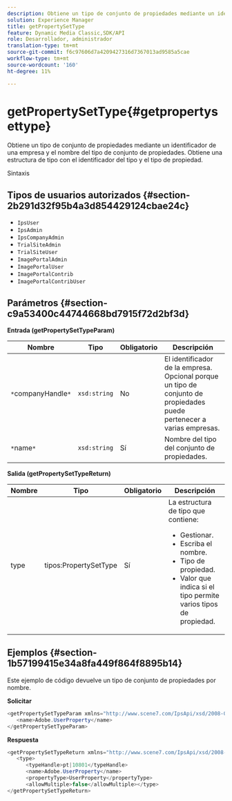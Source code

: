 ```yaml
---
description: Obtiene un tipo de conjunto de propiedades mediante un identificador de una empresa y el nombre del tipo de conjunto de propiedades. Obtiene una estructura de tipo con el identificador del tipo y el tipo de propiedad.
solution: Experience Manager
title: getPropertySetType
feature: Dynamic Media Classic,SDK/API
role: Desarrollador, administrador
translation-type: tm+mt
source-git-commit: f6c97606d7a4209427316d7367013ad9585a5cae
workflow-type: tm+mt
source-wordcount: '160'
ht-degree: 11%

---
```



# getPropertySetType{#getpropertysettype}

Obtiene un tipo de conjunto de propiedades mediante un identificador de una empresa y el nombre del tipo de conjunto de propiedades. Obtiene una estructura de tipo con el identificador del tipo y el tipo de propiedad.

Sintaxis

## Tipos de usuarios autorizados {#section-2b291d32f95b4a3d854429124cbae24c}

* `IpsUser`
* `IpsAdmin`
* `IpsCompanyAdmin`
* `TrialSiteAdmin`
* `TrialSiteUser`
* `ImagePortalAdmin`
* `ImagePortalUser`
* `ImagePortalContrib`
* `ImagePortalContribUser`

## Parámetros {#section-c9a53400c44744668bd7915f72d2bf3d}

**Entrada (getPropertySetTypeParam)**

| Nombre | Tipo | Obligatorio | Descripción |
|---|---|---|---|
| `*`companyHandle`*` | `xsd:string` | No | El identificador de la empresa. Opcional porque un tipo de conjunto de propiedades puede pertenecer a varias empresas. |
| `*`name`*` | `xsd:string` | Sí | Nombre del tipo del conjunto de propiedades. |

**Salida (getPropertySetTypeReturn)**

<table id="table_F2724F6B706C4F658AED99290E29F3E6"> 
 <thead> 
  <tr> 
   <th colname="col1" class="entry"> Nombre </th> 
   <th colname="col2" class="entry"> Tipo </th> 
   <th colname="col3" class="entry"> Obligatorio </th> 
   <th colname="col4" class="entry"> Descripción </th> 
  </tr> 
 </thead>
 <tbody> 
  <tr> 
   <td colname="col1"> <span class="codeph"> <span class="varname"> type</span> </span> </td> 
   <td colname="col2"> <span class="codeph"> tipos:PropertySetType</span> </td> 
   <td colname="col3"> Sí </td> 
   <td colname="col4">La estructura de tipo que contiene: 
    <ul id="ul_FC028882124D4CD6870A076CBFB80333"> 
     <li id="li_9F36539C51ED48EDBECCD6A07A4FDD4A">Gestionar. </li> 
     <li id="li_6004406A0D1341648A714FF3C61E4004">Escriba el nombre. </li> 
     <li id="li_29F6CA9D8B134ED3B10B6BDBB41BF607">Tipo de propiedad. </li> 
     <li id="li_A2354354541A4F1AB7234F65F2B61A40">Valor que indica si el tipo permite varios tipos de propiedad. </li> 
    </ul> </td> 
  </tr> 
 </tbody> 
</table>

## Ejemplos {#section-1b57199415e34a8fa449f864f8895b14}

Este ejemplo de código devuelve un tipo de conjunto de propiedades por nombre.

**Solicitar**

```java
<getPropertySetTypeParam xmlns="http://www.scene7.com/IpsApi/xsd/2008-01-15">
   <name>Adobe.UserProperty</name>
</getPropertySetTypeParam>
```

**Respuesta**

```java
<getPropertySetTypeReturn xmlns="http://www.scene7.com/IpsApi/xsd/2008-01-15">
   <type>
      <typeHandle>pt|10801</typeHandle>
      <name>Adobe.UserProperty</name>
      <propertyType>UserProperty</propertyType>
      <allowMultiple>false</allowMultiple></type>
</getPropertySetTypeReturn>
```

